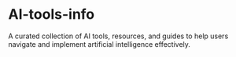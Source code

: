 # AI-tools-info
A curated collection of AI tools, resources, and guides to help users navigate and implement artificial intelligence effectively.
